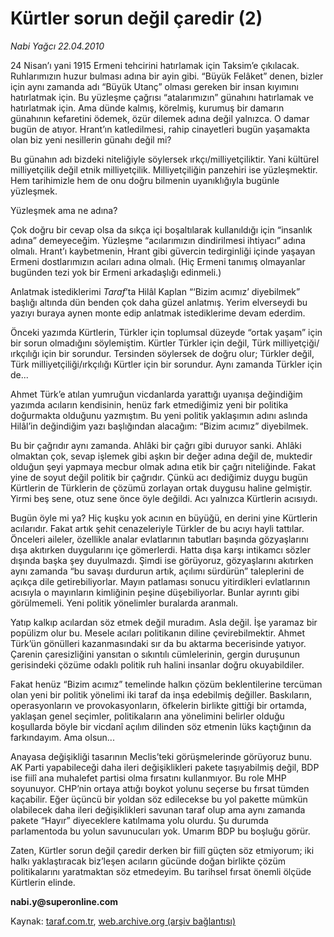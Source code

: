 # Kürtler sorun değil çaredir (2)

*Nabi Yağcı 22.04.2010*

<div class="yazi"><p>24 Nisan’ı yani 1915 Ermeni tehcirini hatırlamak için Taksim’e çıkılacak. Ruhlarımızın huzur bulması adına bir ayin gibi. “Büyük Felâket” denen, bizler için aynı zamanda adı “Büyük Utanç” olması gereken bir insan kıyımını hatırlatmak için. Bu yüzleşme çağrısı “atalarımızın” günahını hatırlamak ve hatırlatmak için. Ama dünde kalmış, körelmiş, kurumuş bir damarın günahının kefaretini ödemek, özür dilemek adına değil yalnızca. O damar bugün de atıyor. Hrant’ın katledilmesi, rahip cinayetleri bugün yaşamakta olan biz yeni nesillerin günahı değil mi? </p>
<p>Bu günahın adı bizdeki niteliğiyle söylersek ırkçı/milliyetçiliktir. Yani kültürel milliyetçilik değil etnik milliyetçilik. Milliyetçiliğin panzehiri ise yüzleşmektir. Hem tarihimizle hem de onu doğru bilmenin uyanıklığıyla bugünle yüzleşmek. </p>
<p>Yüzleşmek ama ne adına? </p>
<p>Çok doğru bir cevap olsa da sıkça içi boşaltılarak kullanıldığı için “insanlık adına” demeyeceğim. Yüzleşme “acılarımızın dindirilmesi ihtiyacı” adına olmalı. Hrant’ı kaybetmenin, Hrant gibi güvercin tedirginliği içinde yaşayan Ermeni dostlarımızın acıları adına olmalı. (Hiç Ermeni tanımış olmayanlar bugünden tezi yok bir Ermeni arkadaşlığı edinmeli.)</p>
<p>Anlatmak istediklerimi <i>Taraf</i>’ta Hilâl Kaplan “‘Bizim acımız’ diyebilmek” başlığı altında dün benden çok daha güzel anlatmış. Yerim elverseydi bu yazıyı buraya aynen monte edip anlatmak istediklerime devam ederdim. </p>
<p>Önceki yazımda Kürtlerin, Türkler için toplumsal düzeyde “ortak yaşam” için bir sorun olmadığını söylemiştim. Kürtler Türkler için değil, Türk milliyetçiği/ırkçılığı için bir sorundur. Tersinden söylersek de doğru olur; Türkler değil, Türk milliyetçiliği/ırkçılığı Kürtler için bir sorundur. Aynı zamanda Türkler için de... </p>
<p>Ahmet Türk’e atılan yumruğun vicdanlarda yarattığı uyanışa değindiğim yazımda acıların kendisinin, henüz fark etmediğimiz yeni bir politika doğurmakta olduğunu yazmıştım. Bu yeni politik yaklaşımın adını aslında Hilâl’in değindiğim yazı başlığından alacağım: “Bizim acımız” diyebilmek. </p>
<p>Bu bir çağrıdır aynı zamanda. Ahlâki bir çağrı gibi duruyor sanki. Ahlâki olmaktan çok, sevap işlemek gibi aşkın bir değer adına değil de, muktedir olduğun şeyi yapmaya mecbur olmak adına etik bir çağrı niteliğinde. Fakat yine de soyut değil politik bir çağrıdır. Çünkü acı dediğimiz duygu bugün Kürtlerin de Türklerin de çözümü zorlayan ortak duygusu haline gelmiştir. Yirmi beş sene, otuz sene önce öyle değildi. Acı yalnızca Kürtlerin acısıydı. </p>
<p>Bugün öyle mi ya? Hiç kuşku yok acının en büyüğü, en derini yine Kürtlerin acılarıdır. Fakat artık şehit cenazeleriyle Türkler de bu acıyı hayli tattılar. Önceleri aileler, özellikle analar evlatlarının tabutları başında gözyaşlarını dışa akıtırken duygularını içe gömerlerdi. Hatta dışa karşı intikamcı sözler dışında başka şey duyulmazdı. Şimdi ise görüyoruz, gözyaşlarını akıtırken aynı zamanda “bu savaşı durdurun artık, açılımı sürdürün” taleplerini de açıkça dile getirebiliyorlar. Mayın patlaması sonucu yitirdikleri evlatlarının acısıyla o mayınların kimliğinin peşine düşebiliyorlar. Bunlar ayrıntı gibi görülmemeli. Yeni politik yönelimler buralarda aranmalı. </p>
<p>Yatıp kalkıp acılardan söz etmek değil muradım. Asla değil. İşe yaramaz bir popülizm olur bu. Mesele acıları politikanın diline çevirebilmektir. Ahmet Türk’ün gönülleri kazanmasındaki sır da bu aktarma becerisinde yatıyor. Çarenin çaresizliğini yansıtan o sıkıntılı cümlelerinin, gergin duruşunun gerisindeki çözüme odaklı politik ruh halini insanlar doğru okuyabildiler. </p>
<p>Fakat henüz “Bizim acımız” temelinde halkın çözüm beklentilerine tercüman olan yeni bir politik yönelimi iki taraf da inşa edebilmiş değiller. Baskıların, operasyonların ve provokasyonların, öfkelerin birlikte gittiği bir ortamda, yaklaşan genel seçimler, politikaların ana yönelimini belirler olduğu koşullarda böyle bir vicdanî açılım dilinden söz etmenin lüks kaçtığının da farkındayım. Ama olsun...</p>
<p>Anayasa değişikliği tasarının Meclis’teki görüşmelerinde görüyoruz bunu. AK Parti yapabileceği daha ileri değişiklikleri pakete taşıyabilmiş değil, BDP ise fiilî ana muhalefet partisi olma fırsatını kullanmıyor. Bu role MHP soyunuyor. CHP’nin ortaya attığı boykot yolunu seçerse bu fırsat tümden kaçabilir. Eğer üçüncü bir yoldan söz edilecekse bu yol pakette mümkün olabilecek daha ileri değişiklikleri savunan taraf olup ama aynı zamanda pakete “Hayır” diyeceklere katılmama yolu olurdu. Şu durumda parlamentoda bu yolun savunucuları yok. Umarım BDP bu boşluğu görür. </p>
<p>Zaten, Kürtler sorun değil çaredir derken bir fiilî güçten söz etmiyorum; iki halkı yaklaştıracak biz’leşen acıların gücünde doğan birlikte çözüm politikalarını yaratmaktan söz etmedeyim. Bu tarihsel fırsat önemli ölçüde Kürtlerin elinde. </p>
<p><b>nabi.y@superonline.com</b></p></div>

Kaynak: [taraf.com.tr](http://www.taraf.com.tr:80/makale/10987.htm), [web.archive.org (arşiv bağlantısı)](http://web.archive.org/web/20100426010730/http://www.taraf.com.tr:80/makale/10987.htm)

